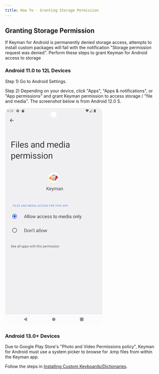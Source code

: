 ```yaml
---
title: How To - Granting Storage Permission
---
```


## Granting Storage Permission
If Keyman for Android is permanently denied storage access, attempts to install custom packages will fail with the
notification "Storage permission request was denied". Perform these steps to grant Keyman for Android access to storage

### Android 11.0 to 12L Devices

Step 1)
Go to Android Settings.

Step 2)
Depending on your device, click "Apps", "Apps & notifications", or "App permissions" and grant Keyman
permission to access storage / "file and media". The screenshot below is from Android 12.0 S.

![](../android_images/keyman-storage-permission-ap.png)

### Android 13.0+ Devices

Due to Google Play Store's "Photo and Video Permissions policy", 
Keyman for Android must use a system picker to browse for .kmp files from within the Keyman app.

Follow the steps in [Installing Custom Keyboards/Dictionaries](../basic/installing-custom-packages).
